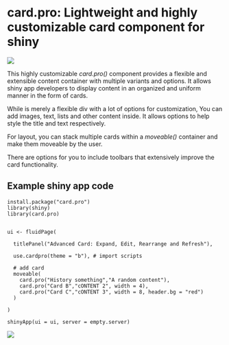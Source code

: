 # card.pro: Lightweight and highly customizable card component for shiny

![](https://cardpro.rpkg.net/assets/image4.png)

This highly customizable _card.pro()_ component provides a flexible and extensible content container with multiple variants and options. It allows shiny app developers to display content in an organized and uniform manner in the form of cards. 

While is merely a flexible div with a lot of options for customization, You can add images, text, lists and other content inside. It allows options to help style the title and text respectively. 

For layout, you can stack multiple cards within a _moveable()_ container and make them moveable by the user.

There are options for you to include toolbars that extensively improve the card functionality.



## Example shiny app code

```
install.package("card.pro")
library(shiny)
library(card.pro)


ui <- fluidPage(
  
  titlePanel("Advanced Card: Expand, Edit, Rearrange and Refresh"),
  
  use.cardpro(theme = "b"), # import scripts
  
  # add card
  moveable(
    card.pro("History something","A random content"),
    card.pro("Card B","cONTENT 2", width = 4),
    card.pro("Card C","cONTENT 3", width = 8, header.bg = "red")
  )
  
)

shinyApp(ui = ui, server = empty.server)

```


![](https://cardpro.rpkg.net/assets/image2.png)

